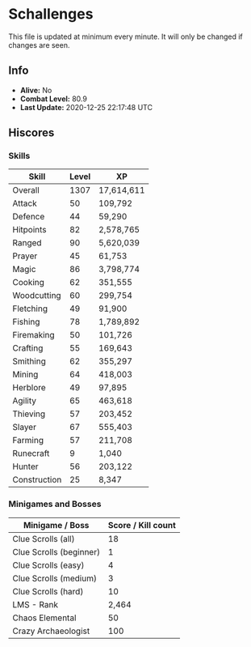 # Schallenges

This file is updated at minimum every minute. It will only be changed if changes are seen.

## Info

 - **Alive:** No
 - **Combat Level:** 80.9
 - **Last Update:** 2020-12-25 22:17:48 UTC

## Hiscores

### Skills

| Skill | Level | XP |
|--|--|--|
| Overall | 1307 | 17,614,611 |
| Attack | 50 | 109,792 |
| Defence | 44 | 59,290 |
| Hitpoints | 82 | 2,578,765 |
| Ranged | 90 | 5,620,039 |
| Prayer | 45 | 61,753 |
| Magic | 86 | 3,798,774 |
| Cooking | 62 | 351,555 |
| Woodcutting | 60 | 299,754 |
| Fletching | 49 | 91,900 |
| Fishing | 78 | 1,789,892 |
| Firemaking | 50 | 101,726 |
| Crafting | 55 | 169,643 |
| Smithing | 62 | 355,297 |
| Mining | 64 | 418,003 |
| Herblore | 49 | 97,895 |
| Agility | 65 | 463,618 |
| Thieving | 57 | 203,452 |
| Slayer | 67 | 555,403 |
| Farming | 57 | 211,708 |
| Runecraft | 9 | 1,040 |
| Hunter | 56 | 203,122 |
| Construction | 25 | 8,347 |

### Minigames and Bosses

| Minigame / Boss | Score / Kill count |
|--|--|
| Clue Scrolls (all) | 18 |
| Clue Scrolls (beginner) | 1 |
| Clue Scrolls (easy) | 4 |
| Clue Scrolls (medium) | 3 |
| Clue Scrolls (hard) | 10 |
| LMS - Rank | 2,464 |
| Chaos Elemental | 50 |
| Crazy Archaeologist | 100 |

